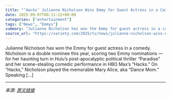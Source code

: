 ```yaml
---
title: "‘Hacks’ Julianne Nicholson Wins Emmy for Guest Actress in a Comedy"
date: 2025-09-07T00:11:22+08:00
categories: ["entertainment"]
tags: ["News", "Emmys"]
summary: "Julianne Nicholson has won the Emmy for guest actress in a comedy. Nicholson is a double nominee this year, scoring two Emmy nominations — for her haunting turn in Hulu’s post-apocalyptic political th"
source_url: "https://variety.com/2025/tv/news/julianne-nicholson-wins-emmy-guest-actress-comedy-1236508728/"
---
```


Julianne Nicholson has won the Emmy for guest actress in a comedy. Nicholson is a double nominee this year, scoring two Emmy nominations — for her haunting turn in Hulu’s post-apocalyptic political thriller “Paradise” and her scene-stealing comedic performance in HBO Max’s “Hacks.&#8221; On &#8220;Hacks,&#8221; Nicholson played the memorable Mary Alice, aka “Dance Mom.&#8221; Speaking [&#8230;]

---

*来源: [原文链接](https://variety.com/2025/tv/news/julianne-nicholson-wins-emmy-guest-actress-comedy-1236508728/)*
